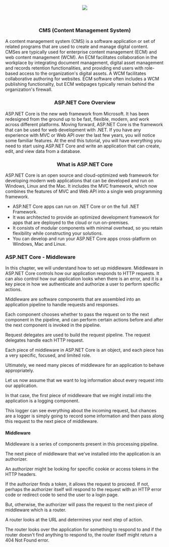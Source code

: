 <p align="center"><img src="https://github.com/VanHakobyan/CustomerManagementSystem_CrossPlatform/blob/master/content-manage-system.png?raw=true"></p>

<br>
<h3><p align="center">CMS (Content Management System)</p></h3>


A content management system (CMS) is a software application or set of related programs that are used to create and manage digital content. CMSes are typically used for enterprise content management (ECM) and web content management (WCM). An ECM facilitates collaboration in the workplace by integrating document management, digital asset management and records retention functionalities, and providing end users with role-based access to the organization's digital assets. A WCM facilitates collaborative authoring for websites. ECM software often includes a WCM publishing functionality, but ECM webpages typically remain behind the organization's firewall.

<h3><p align="center">ASP.NET Core Overview</p></h3>

ASP.NET Core is the new web framework from Microsoft. It has been redesigned from the ground up to be fast, flexible, modern, and work across different platforms. Moving forward, ASP.NET Core is the framework that can be used for web development with .NET. If you have any experience with MVC or Web API over the last few years, you will notice some familiar features. At the end this tutorial, you will have everything you need to start using ASP.NET Core and write an application that can create, edit, and view data from a database.


<h3><p align="center">What is ASP.NET Core</p></h3>

ASP.NET Core is an open source and cloud-optimized web framework for developing modern web applications that can be developed and run on Windows, Linux and the Mac. It includes the MVC framework, which now combines the features of MVC and Web API into a single web programming framework.

* ASP.NET Core apps can run on .NET Core or on the full .NET Framework.
* It was architected to provide an optimized development framework for apps that are deployed to the cloud or run on-premises.
* It consists of modular components with minimal overhead, so you retain flexibility while constructing your solutions.
* You can develop and run your ASP.NET Core apps cross-platform on Windows, Mac and Linux.

<h3><po align= "center">ASP.NET Core - Middleware</p></h3>

In this chapter, we will understand how to set up middleware. Middleware in ASP.NET Core controls how our application responds to HTTP requests. It can also control how our application looks when there is an error, and it is a key piece in how we authenticate and authorize a user to perform specific actions.

Middleware are software components that are assembled into an application pipeline to handle requests and responses.

Each component chooses whether to pass the request on to the next component in the pipeline, and can perform certain actions before and after the next component is invoked in the pipeline.

Request delegates are used to build the request pipeline. The request delegates handle each HTTP request.

Each piece of middleware in ASP.NET Core is an object, and each piece has a very specific, focused, and limited role.

Ultimately, we need many pieces of middleware for an application to behave appropriately.

Let us now assume that we want to log information about every request into our application.

In that case, the first piece of middleware that we might install into the application is a logging component.

This logger can see everything about the incoming request, but chances are a logger is simply going to record some information and then pass along this request to the next piece of middleware.

#### Middleware

Middleware is a series of components present in this processing pipeline.

The next piece of middleware that we've installed into the application is an authorizer.

An authorizer might be looking for specific cookie or access tokens in the HTTP headers.

If the authorizer finds a token, it allows the request to proceed. If not, perhaps the authorizer itself will respond to the request with an HTTP error code or redirect code to send the user to a login page.

But, otherwise, the authorizer will pass the request to the next piece of middleware which is a router.

A router looks at the URL and determines your next step of action.

The router looks over the application for something to respond to and if the router doesn't find anything to respond to, the router itself might return a 404 Not Found error.
